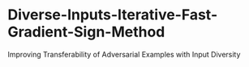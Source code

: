 # Diverse-Inputs-Iterative-Fast-Gradient-Sign-Method
Improving Transferability of Adversarial Examples with Input Diversity
